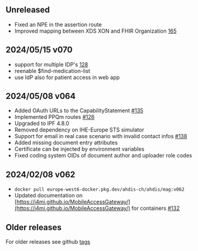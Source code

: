 ## Unreleased

- Fixed an NPE in the assertion route
- Improved mapping between XDS XON and FHIR Organization [165](https://github.com/i4mi/MobileAccessGateway/issues/165)

## 2024/05/15 v070
- support for multiple IDP's [128](https://github.com/i4mi/MobileAccessGateway/issues/128)
- reenable $find-medication-list
- use IdP also for patient access in web app

## 2024/05/08 v064

- Added OAuth URLs to the CapabilityStatement [#135](https://github.com/i4mi/MobileAccessGateway/issues/135)
- Implemented PPQm routes [#126](https://github.com/i4mi/MobileAccessGateway/issues/126)
- Upgraded to IPF 4.8.0
- Removed dependency on IHE-Europe STS simulator
- Support for email in real case scenario with invalid contact infos [#138](https://github.com/i4mi/MobileAccessGateway/pull/138)
- Added missing document entry attributes
- Certificate can be injected by environment variables 
- Fixed coding system OIDs of document author and uploader role codes


## 2024/02/08 v062

- `docker pull europe-west6-docker.pkg.dev/ahdis-ch/ahdis/mag:v062`
- Updated documentation on [https://i4mi.github.io/MobileAccessGateway/](https://i4mi.github.io/MobileAccessGateway/)
  for containers [#132](https://github.com/i4mi/MobileAccessGateway/issues/132)

## Older releases

For older releases see github [tags](https://github.com/i4mi/MobileAccessGateway/tags)
